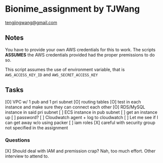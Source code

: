 # Bionime_assignment by TJWang

tengjingwang@gmail.com

## Notes

You have to provide your own AWS credentials for this to work. The scripts **ASSUMES** the AWS credentials provided had the proper premissions to do so.

This script assumes the use of environment variable, that is `AWS_ACCESS_KEY_ID` and `AWS_SECRET_ACCESS_KEY`

## Tasks

[O] VPC w/ 1 pub and 1 pri subnet
    [O] routing tables
    [O] test in each instance and make sure they can connect each other
    [O] RDS/MySQL instance in said pri subnet
    [ ] ECS instance in pub subnet
        [ ] get an instance up
            [ ] password?
        [ ] Cloudwatch agent + log to cloudwatch
            [ ] Let me see if I can get away w/o using packer
            [ ] iam roles
        [X] careful with security group
            not specified in the assignment

### Questions

[X] Should deal with IAM and premission crap?
    Nah, too much effort. Other interview to attend to.
